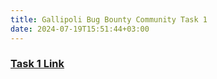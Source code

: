 ```yaml
---
title: Gallipoli Bug Bounty Community Task 1
date: 2024-07-19T15:51:44+03:00
---
```


### [Task 1 Link](https://far-jute-5c7.notion.site/Reflected-XSS-Stored-XSS-Dom-Based-XSS-Test-Environment-Learnings-49f6fa47e80a40dea847fd0b90da5f12)
